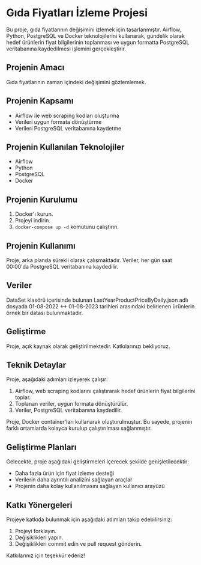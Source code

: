 # Gıda Fiyatları İzleme Projesi

Bu proje, gıda fiyatlarının değişimini izlemek için tasarlanmıştır. Airflow, Python, PostgreSQL ve Docker teknolojilerini kullanarak, gündelik olarak hedef ürünlerin fiyat bilgilerinin toplanması ve uygun formatta PostgreSQL veritabanına kaydedilmesi işlemini gerçekleştirir.

## Projenin Amacı

Gıda fiyatlarının zaman içindeki değişimini gözlemlemek.

## Projenin Kapsamı

* Airflow ile web scraping kodları oluşturma
* Verileri uygun formata dönüştürme
* Verileri PostgreSQL veritabanına kaydetme

## Projenin Kullanılan Teknolojiler

* Airflow
* Python
* PostgreSQL
* Docker

## Projenin Kurulumu

1. Docker'ı kurun.
2. Projeyi indirin.
3. `docker-compose up -d` komutunu çalıştırın.

## Projenin Kullanımı

Proje, arka planda sürekli olarak çalışmaktadır. Veriler, her gün saat 00:00'da PostgreSQL veritabanına kaydedilir.

## Veriler

DataSet klasörü içerisinde bulunan LastYearProductPriceByDaily.json adlı dosyada 01-08-2022 <-> 01-08-2023 tarihleri arasındaki belirlenen ürünlerin örnek bir datası bulunmaktadır.

## Geliştirme

Proje, açık kaynak olarak geliştirilmektedir. Katkılarınızı bekliyoruz.

## Teknik Detaylar

Proje, aşağıdaki adımları izleyerek çalışır:

1. Airflow, web scraping kodlarını çalıştırarak hedef ürünlerin fiyat bilgilerini toplar.
2. Toplanan veriler, uygun formata dönüştürülür.
3. Veriler, PostgreSQL veritabanına kaydedilir.

Proje, Docker container'ları kullanarak oluşturulmuştur. Bu sayede, projenin farklı ortamlarda kolayca kurulup çalıştırılması sağlanmıştır.

## Geliştirme Planları

Gelecekte, proje aşağıdaki geliştirmeleri içerecek şekilde genişletilecektir:

* Daha fazla ürün için fiyat izleme desteği
* Verilerin daha ayrıntılı analizini sağlayan araçlar
* Projenin daha kolay kullanılmasını sağlayan kullanıcı arayüzü

## Katkı Yönergeleri

Projeye katkıda bulunmak için aşağıdaki adımları takip edebilirsiniz:

1. Projeyi forklayın.
2. Değişiklikleri yapın.
3. Değişiklikleri commit edin ve pull request gönderin.

Katkılarınız için teşekkür ederiz!
